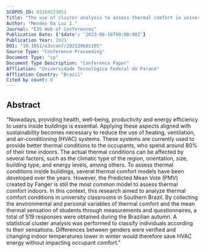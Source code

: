 ```yaml
---
SCOPUS_ID: 85164523051
Title: "The use of cluster analysis to assess thermal comfort in university classrooms"
Author: "Mendes Da Luz I."
Journal: "E3S Web of Conferences"
Publication Date: {'$date': '2023-06-16T00:00:00Z'}
Publication Year: 2023
DOI: "10.1051/e3sconf/202339601105"
Source Type: "Conference Proceeding"
Document Type: "cp"
Document Type Description: "Conference Paper"
Affliation: "Universidade Tecnológica Federal do Paraná"
Affliation Country: "Brazil"
Cited by count: 0
---
```


## Abstract
"Nowadays, providing health, well-being, productivity and energy efficiency to users inside buildings is essential. Applying these aspects aligned with sustainability becomes necessary to reduce the use of heating, ventilation, and air-conditioning (HVAC) systems. These systems are currently used to provide better thermal conditions to the occupants, who spend around 80% of their time indoors. The actual thermal conditions can be affected by several factors, such as the climatic type of the region, orientation, size, building type, and energy levels, among others. To assess thermal conditions inside buildings, several thermal comfort models have been developed over the years. However, the Predicted Mean Vote (PMV) created by Fanger is still the most common model to assess thermal comfort indoors. In this context, this research aimed to analyze thermal comfort conditions in university classrooms in Southern Brazil. By collecting the environmental and personal variables of thermal comfort and the mean thermal sensation of students through measurements and questionnaires, a total of 519 responses were obtained during the Brazilian autumn. A statistical cluster analysis was performed to classify individuals according to their sensations. Differences between genders were verified and changing indoor temperatures lower in winter would therefore save HVAC energy without impacting occupant comfort."
